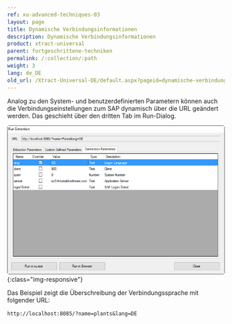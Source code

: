 ```yaml
---
ref: xu-advanced-techniques-03
layout: page
title: Dynamische Verbindungsinformationen
description: Dynamische Verbindungsinformationen
product: xtract-universal
parent: fortgeschrittene-techniken
permalink: /:collection/:path
weight: 3
lang: de_DE
old_url: /Xtract-Universal-DE/default.aspx?pageid=dynamische-verbindungsinformationen
---
```


Analog zu den System- und benutzerdefinierten Parametern können auch die Verbindungseinstellungen zum SAP dynamisch über die URL geändert werden. Das geschieht über den dritten Tab im Run-Dialog.

![Run-Extraction-Connection-Parameters](/img/content/Run-Extraction-Connection-Parameters.png){:class="img-responsive"}

Das Beispiel zeigt die Überschreibung der Verbindungssprache mit folgender URL:

```
http://localhost:8085/?name=plants&lang=DE
```
